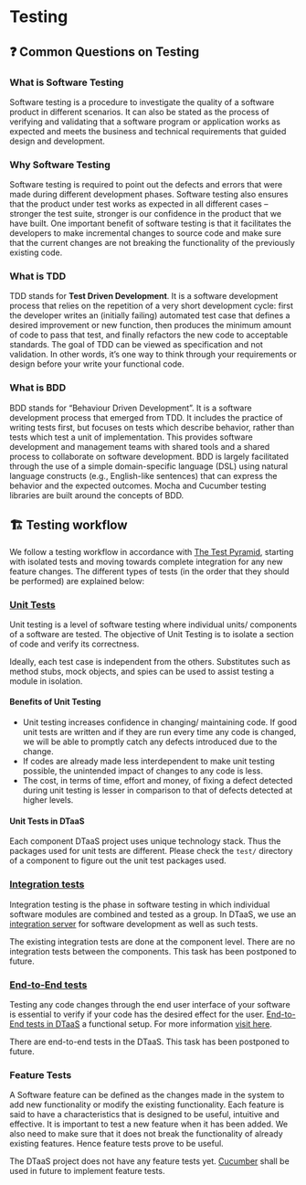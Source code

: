 # Testing

## :question: Common Questions on Testing

### What is Software Testing

Software testing is a procedure to investigate the quality of a software product
in different scenarios. It can also be stated as the process of verifying and
validating that a software program or application works as expected and meets
the business and technical requirements that guided design and development.

### Why Software Testing

Software testing is required to point out the defects and errors that were made
during different development phases. Software testing also ensures that
the product under test works as expected in all different cases – stronger
the test suite, stronger is our confidence in the product that we have built.
One important benefit of software testing is that it facilitates the developers
to make incremental changes to source code and make sure that the current
changes are not breaking the functionality of the previously existing code.

### What is TDD

TDD stands for **Test Driven Development**. It is a software development process
that relies on the repetition of a very short development cycle: first
the developer writes an (initially failing) automated test case that defines
a desired improvement or new function, then produces the minimum amount of code
to pass that test, and finally refactors the new code to acceptable standards.
The goal of TDD can be viewed as specification and not validation.
In other words, it’s one way to think through your requirements or design
before your write your functional code.

### What is BDD

BDD stands for “Behaviour Driven Development”. It is a software development
process that emerged from TDD. It includes the practice of writing tests first,
but focuses on tests which describe behavior, rather than tests which test
a unit of implementation. This provides software development and management
teams with shared tools and a shared process to collaborate on
software development. BDD is largely facilitated through the use of a simple
domain-specific language (DSL) using natural language constructs
(e.g., English-like sentences) that can express the behavior and the expected
outcomes. Mocha and Cucumber testing libraries are built around
the concepts of BDD.

## :building_construction: Testing workflow

We follow a testing workflow in accordance with
[The Test Pyramid](https://martinfowler.com/articles/practical-test-pyramid.html#TheTestPyramid),
starting with isolated tests and moving towards complete integration for
any new feature changes. The different types of tests (in the order that they
should be performed) are explained below:

### [Unit Tests](https://martinfowler.com/articles/practical-test-pyramid.html#UnitTests) 

Unit testing is a level of software testing where individual units/ components
of a software are tested. The objective of Unit Testing is to isolate
a section of code and verify its correctness.

Ideally, each test case is independent from the others. Substitutes such as
method stubs, mock objects, and spies can be used to assist testing a module in isolation.

#### Benefits of Unit Testing

* Unit testing increases confidence in changing/ maintaining code.
  If good unit tests are written and if they are run every time
  any code is changed,
  we will be able to promptly catch any defects introduced due
  to the change.
* If codes are already made less interdependent to make unit
  testing possible,
  the unintended impact of changes to any code is less.
* The cost, in terms of time, effort and money, of fixing a
  defect detected during
  unit testing is lesser in comparison to that of defects
  detected at higher levels.

#### Unit Tests in DTaaS

Each component DTaaS project uses unique technology stack. Thus the packages
used for unit tests are different. Please check the `test/` directory of
a component to figure out the unit test packages used.

### [Integration tests](https://martinfowler.com/articles/practical-test-pyramid.html#IntegrationTests)

Integration testing is the phase in software testing in which individual
software modules are combined and tested as a group. In DTaaS, we use
an [integration server](https://github.com/INTO-CPS-Association/DTaaS/wiki/DTaaS-Integration-Server)
for software development as well as such tests.

The existing integration tests are done at the component level.
There are no integration tests between the components.
This task has been postponed to future.

### [End-to-End tests](https://martinfowler.com/articles/practical-test-pyramid.html#End-to-endTests)

Testing any code changes through the end user interface of your software
is essential to verify if your code has the desired effect for the user.
[End-to-End tests in DTaaS](https://github.com/INTO-CPS-Association/DTaaS/blob/feature/distributed-demo/client/test/README.md)
a functional setup. For more information
[visit here](https://github.com/INTO-CPS-Association/DTaaS/blob/feature/distributed-demo/client/test/README.md).

There are end-to-end tests in the DTaaS. This task has been postponed to future.

### Feature Tests

A Software feature can be defined as the changes made in the system to add
new functionality or modify the existing functionality. Each feature is said to have
a characteristics that is designed to be useful, intuitive and effective.
It is important to test a new feature when it has been added. We also need to
make sure that it does not break the functionality of already existing features.
Hence feature tests prove to be useful.

The DTaaS project does not have any feature tests yet.
[Cucumber](https://github.com/cucumber/cucumber-js) shall be used
in future to implement feature tests.
